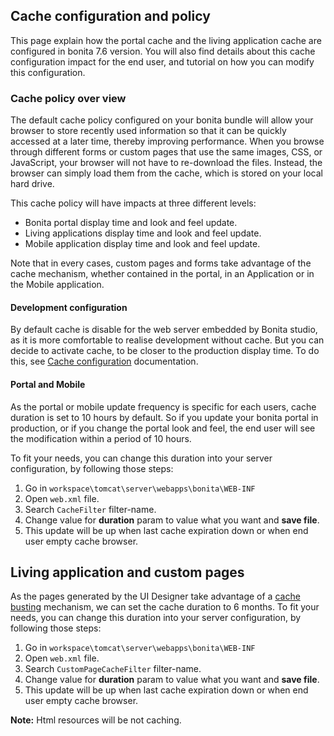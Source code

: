 ## Cache configuration and policy 

This page explain how the portal cache and the living application cache are configured in bonita 7.6 version. You will also find 
details about this cache configuration impact for the end user, and tutorial on how you can modify this configuration.

### Cache policy over view
 
The default cache policy configured on your bonita bundle will allow your browser to store recently used information so that
it can be quickly accessed at a later time, thereby improving performance.
When you browse through different forms or custom pages that use the same images, CSS, or JavaScript, your browser will not have to re-download the files. 
Instead, the browser can simply load them from the cache, which is stored on your local hard drive.
 
This cache policy will have impacts at three different levels:
- Bonita portal display time and look and feel update.
- Living applications display time and look and feel update.
- Mobile application display time and look and feel update.

Note that in every cases, custom pages and forms take advantage of the cache mechanism, whether contained in the portal,
 in an Application or in the Mobile application.  

#### Development configuration
 
By default cache is disable for the web server embedded by Bonita studio, as it is more comfortable to realise development without cache. 
But you can decide to activate cache, to be closer to the production display time. To do this, 
see [Cache configuration](bonita-bpm-studio-installation.md#enable_cache) documentation.

<a id="portal_and_mobile" />

#### Portal and Mobile

As the portal or mobile update frequency is specific for each users, cache duration is set to 10 hours by default. So if you update your bonita portal in production, or if you change the portal look and feel,
the end user will see the modification within a period of 10 hours.

To fit your needs, you can change this duration into your server configuration, by following those steps:
 
1. Go in `workspace\tomcat\server\webapps\bonita\WEB-INF`
2. Open `web.xml` file.
3. Search `CacheFilter` filter-name.
4. Change value for **duration** param to value what you want and **save file**.
5. This update will be up when last cache expiration down or when end user empty cache browser.

## Living application and custom pages  

As the pages generated by the UI Designer take advantage of a [cache busting](live-update.md#cache_busting) mechanism, we can set the 
cache duration to 6 months.
To fit your needs, you can change this duration into your server configuration, by following those steps:

1. Go in `workspace\tomcat\server\webapps\bonita\WEB-INF`
2. Open `web.xml` file.
3. Search `CustomPageCacheFilter` filter-name.
4. Change value for **duration** param to value what you want and **save file**.
5. This update will be up when last cache expiration down or when end user empty cache browser.

**Note:** Html resources will be not caching.